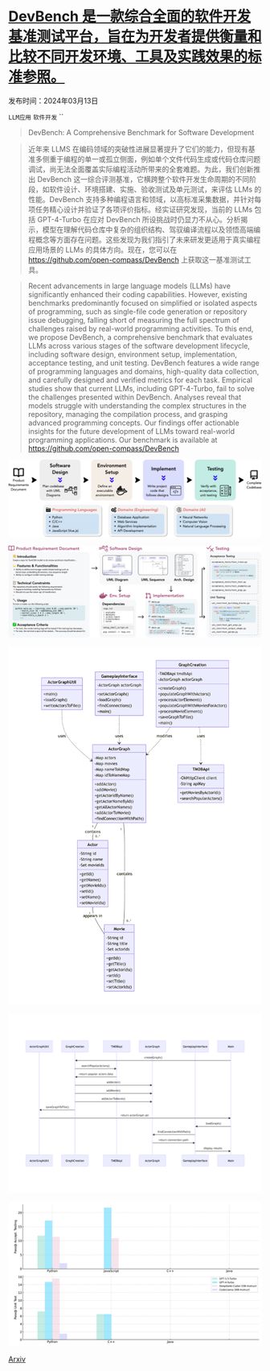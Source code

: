 # [DevBench 是一款综合全面的软件开发基准测试平台，旨在为开发者提供衡量和比较不同开发环境、工具及实践效果的标准参照。](https://arxiv.org/abs/2403.08604)

发布时间：2024年03月13日

`LLM应用` `软件开发` ``

> DevBench: A Comprehensive Benchmark for Software Development

> 近年来 LLMS 在编码领域的突破性进展显著提升了它们的能力，但现有基准多侧重于编程的单一或孤立侧面，例如单个文件代码生成或代码仓库问题调试，尚无法全面覆盖实际编程活动所带来的全套难题。为此，我们创新推出 DevBench 这一综合评测基准，它横跨整个软件开发生命周期的不同阶段，如软件设计、环境搭建、实施、验收测试及单元测试，来评估 LLMs 的性能。DevBench 支持多种编程语言和领域，以高标准采集数据，并针对每项任务精心设计并验证了各项评价指标。经实证研究发现，当前的 LLMs 包括 GPT-4-Turbo 在应对 DevBench 所设挑战时仍显力不从心。分析揭示，模型在理解代码仓库中复杂的组织结构、驾驭编译流程以及领悟高端编程概念等方面存在问题。这些发现为我们指引了未来研发更适用于真实编程应用场景的 LLMs 的具体方向。现在，您可以在 https://github.com/open-compass/DevBench 上获取这一基准测试工具。

> Recent advancements in large language models (LLMs) have significantly enhanced their coding capabilities. However, existing benchmarks predominantly focused on simplified or isolated aspects of programming, such as single-file code generation or repository issue debugging, falling short of measuring the full spectrum of challenges raised by real-world programming activities. To this end, we propose DevBench, a comprehensive benchmark that evaluates LLMs across various stages of the software development lifecycle, including software design, environment setup, implementation, acceptance testing, and unit testing. DevBench features a wide range of programming languages and domains, high-quality data collection, and carefully designed and verified metrics for each task. Empirical studies show that current LLMs, including GPT-4-Turbo, fail to solve the challenges presented within DevBench. Analyses reveal that models struggle with understanding the complex structures in the repository, managing the compilation process, and grasping advanced programming concepts. Our findings offer actionable insights for the future development of LLMs toward real-world programming applications. Our benchmark is available at https://github.com/open-compass/DevBench

![DevBench 是一款综合全面的软件开发基准测试平台，旨在为开发者提供衡量和比较不同开发环境、工具及实践效果的标准参照。](../../../paper_images/2403.08604/x1.png)

![DevBench 是一款综合全面的软件开发基准测试平台，旨在为开发者提供衡量和比较不同开发环境、工具及实践效果的标准参照。](../../../paper_images/2403.08604/x2.png)

![DevBench 是一款综合全面的软件开发基准测试平台，旨在为开发者提供衡量和比较不同开发环境、工具及实践效果的标准参照。](../../../paper_images/2403.08604/x3.png)

![DevBench 是一款综合全面的软件开发基准测试平台，旨在为开发者提供衡量和比较不同开发环境、工具及实践效果的标准参照。](../../../paper_images/2403.08604/x4.png)

![DevBench 是一款综合全面的软件开发基准测试平台，旨在为开发者提供衡量和比较不同开发环境、工具及实践效果的标准参照。](../../../paper_images/2403.08604/x8.png)

[Arxiv](https://arxiv.org/abs/2403.08604)